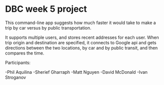 DBC week 5 project
==================

This command-line app suggests how much faster it would take to make a trip by car versus by public transportation.

It supports multiple users, and stores recent addresses for each user. When trip origin and destination are specified, it connects to Google api and gets directions between the two locations, by car and by public transit, and then compares the time.

Participants:

-Phil Aquilina
-Sherief Gharraph
-Matt Nguyen
-David McDonald
-Ivan Stroganov

